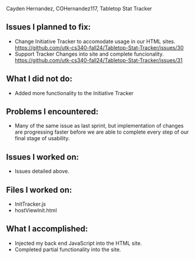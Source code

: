 Cayden Hernandez, COHernandez117, Tabletop Stat Tracker

## Issues I planned to fix:
- Change Initiative Tracker to accomodate usage in our HTML sites. https://github.com/utk-cs340-fall24/Tabletop-Stat-Tracker/issues/30
- Support Tracker Changes into site and complete funcionality. https://github.com/utk-cs340-fall24/Tabletop-Stat-Tracker/issues/31

## What I did not do:
- Added more functionality to the Initiative Tracker

## Problems I encountered:
-  Many of the same issue as last sprint, but implementation of changes are progressing faster before we are able to complete every step of our final stage of usability.

## Issues I worked on:
- Issues detailed above.

## Files I worked on:
- InitTracker.js
- hostViewInit.html

## What I accomplished:
- Injected my back end JavaScript into the HTML site.
- Completed partial functionality into the site.